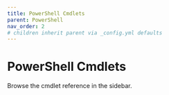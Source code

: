 ```yaml
---
title: PowerShell Cmdlets
parent: PowerShell
nav_order: 2
# children inherit parent via _config.yml defaults
---
```


# PowerShell Cmdlets
Browse the cmdlet reference in the sidebar.
